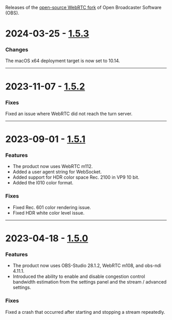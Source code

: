 Releases of the [open-source WebRTC fork](https://github.com/CoSMoSoftware/OBS-studio-webrtc) of Open Broadcaster Software (OBS).

# 2024-03-25 - [1.5.3](https://github.com/CoSMoSoftware/OBS-studio-webrtc/releases/tag/1.5.3-28.1.2-m112)

### Changes

The macOS x64 deployment target is now set to 10.14.

***

# 2023-11-07 - [1.5.2](https://github.com/CoSMoSoftware/OBS-studio-webrtc/releases/tag/1.5.2-28.1.2-m112)

### Fixes

Fixed an issue where WebRTC did not reach the turn server.

***

# 2023-09-01 - [1.5.1](https://github.com/CoSMoSoftware/OBS-studio-webrtc/releases/tag/1.5.1-28.1.2-m112)

### Features

- The product now uses WebRTC m112.
- Added a user agent string for WebSocket.
- Added support for HDR color space Rec. 2100 in VP9 10 bit.
- Added the I010 color format.

### Fixes

- Fixed Rec. 601 color rendering issue.
- Fixed HDR white color level issue.

***

# 2023-04-18 - [1.5.0](https://github.com/CoSMoSoftware/OBS-studio-webrtc/releases/tag/1.5.0-28.1.2-m108)

### Features

- The product now uses OBS-Studio 28.1.2, WebRTC m108, and obs-ndi 4.11.1.
- Introduced the ability to enable and disable congestion control bandwidth estimation from the settings panel and the stream / advanced settings.

### Fixes

Fixed a crash that occurred after starting and stopping a stream repeatedly.